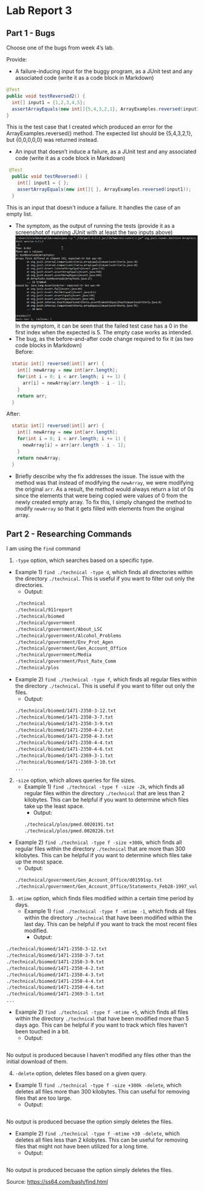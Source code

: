 # Lab Report 3

## Part 1 - Bugs
Choose one of the bugs from week 4’s lab.

Provide:
- A failure-inducing input for the buggy program, as a JUnit test and any associated code (write it as a code block in Markdown)
```java
@Test
public void testReversed2() {
  int[] input1 = {1,2,3,4,5};
  assertArrayEquals(new int[]{5,4,3,2,1}, ArrayExamples.reversed(input1));
}
```
This is the test case that I created which produced an error for the ArrayExamples.reversed() method. The expected list should be {5,4,3,2,1}, but {0,0,0,0,0} was returned instead. 

- An input that doesn’t induce a failure, as a JUnit test and any associated code (write it as a code block in Markdown)
```java
 @Test
  public void testReversed() {
    int[] input1 = { };
    assertArrayEquals(new int[]{ }, ArrayExamples.reversed(input1));
  }
```
This is an input that doesn't induce a failure. It handles the case of an empty list. 
- The symptom, as the output of running the tests (provide it as a screenshot of running JUnit with at least the two inputs above)  
![Image](lab3_failures.png)  
In the symptom, it can be seen that the failed test case has a 0 in the first index when the expected is 5. The empty case works as intended.
- The bug, as the before-and-after code change required to fix it (as two code blocks in Markdown)  
Before:
```java
  static int[] reversed(int[] arr) {
    int[] newArray = new int[arr.length];
    for(int i = 0; i < arr.length; i += 1) {
      arr[i] = newArray[arr.length - i - 1];
    }
    return arr;
  }
```
After:
```java
  static int[] reversed(int[] arr) {
    int[] newArray = new int[arr.length];
    for(int i = 0; i < arr.length; i += 1) {
      newArray[i] = arr[arr.length - i - 1];
    }
    return newArray;
  }
```
- Briefly describe why the fix addresses the issue.
The issue with the method was that instead of modifying the `newArray`, we were modifying the original `arr`. As a result, the method would always return a list of 0s since the elements that were being copied were values of 0 from the newly created empty array. To fix this, I simply changed the method to modify `newArray` so that it gets filled with elements from the original array. 

## Part 2 - Researching Commands
I am using the `find` command
1. `-type` option, which searches based on a specific type. 
  - Example 1) `find ./technical -type d`, which finds all directories within the directory `./technical`. This is useful if you want to filter out only the directories. 
    - Output:
    ```bash
    ./technical
    ./technical/911report
    ./technical/biomed
    ./technical/government
    ./technical/government/About_LSC
    ./technical/government/Alcohol_Problems
    ./technical/government/Env_Prot_Agen
    ./technical/government/Gen_Account_Office
    ./technical/government/Media
    ./technical/government/Post_Rate_Comm
    ./technical/plos
    ```
  - Example 2) `find ./technical -type f`, which finds all regular files within the directory `./technical`. This is useful if you want to filter out only the files. 
    - Output:
    ```bash
    ./technical/biomed/1471-2350-3-12.txt
    ./technical/biomed/1471-2350-3-7.txt
    ./technical/biomed/1471-2350-3-9.txt
    ./technical/biomed/1471-2350-4-2.txt
    ./technical/biomed/1471-2350-4-3.txt
    ./technical/biomed/1471-2350-4-4.txt
    ./technical/biomed/1471-2350-4-6.txt
    ./technical/biomed/1471-2369-3-1.txt
    ./technical/biomed/1471-2369-3-10.txt
    ...
    ```

2. `-size` option, which allows queries for file sizes. 
   - Example 1) `find ./technical -type f -size -2k`, which finds all regular files within the directory `./technical` that are less than 2 kilobytes. This can be helpful if you want to determine which files take up the least space.
     - Output:
      ```bash
      ./technical/plos/pmed.0020191.txt
      ./technical/plos/pmed.0020226.txt
      ```
  - Example 2) `find ./technical -type f -size +300k`, which finds all regular files within the directory `./technical` that are more than 300 kilobytes. This can be helpful if you want to determine which files take up the most space.
    - Output:
    ```bash
    ./technical/government/Gen_Account_Office/d01591sp.txt
    ./technical/government/Gen_Account_Office/Statements_Feb28-1997_volume.txt
    ```
3. `-mtime` option, which finds files modified within a certain time period by days.
   - Example 1) `find ./technical -type f -mtime -1`, which finds all files within the directory `./technical` that have been modified within the last day. This can be helpful if you want to track the most recent files modified.
     - Output:
```bash
./technical/biomed/1471-2350-3-12.txt
./technical/biomed/1471-2350-3-7.txt
./technical/biomed/1471-2350-3-9.txt
./technical/biomed/1471-2350-4-2.txt
./technical/biomed/1471-2350-4-3.txt
./technical/biomed/1471-2350-4-4.txt
./technical/biomed/1471-2350-4-6.txt
./technical/biomed/1471-2369-3-1.txt
...
```
  - Example 2) `find ./technical -type f -mtime +5`, which finds all files within the directory `./technical` that have been modified more than 5 days ago. This can be helpful if you want to track which files haven't been touched in a bit.
    - Output:
    ```bash
    
    ```
No output is produced because I haven't modified any files other than the initial download of them. 

4. `-delete` option, deletes files based on a given query.
  - Example 1) `find ./technical -type f -size +300k -delete`, which deletes all files more than 300 kilobytes. This can useful for removing files that are too large. 
    - Output:
    ``` bash
    
    ```
No output is produced becuase the option simply deletes the files. 
  - Example 2) `find ./technical -type f -mtime +30 -delete`, which deletes all files less than 2 kilobytes. This can be useful for removing files that might not have been utilized for a long time.
    - Output:
    ``` bash
    
    ```
No output is produced becuase the option simply deletes the files. 

Source: https://ss64.com/bash/find.html
